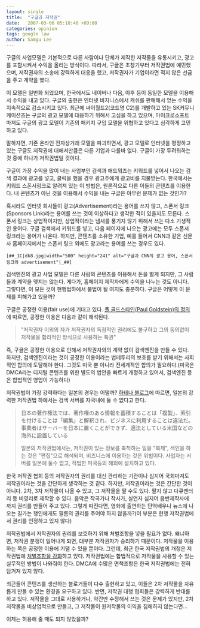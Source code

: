 ```yaml
---
layout: single
title:  "구글과 저작권"
date:   2007-03-06 05:18:40 +09:00
categories: opinion
tags: google law
author: Samgu Lee
---
```

구글의 사업모델은 기본적으로 다른 사람이나 단체가 제작한 저작물을 유통시키고, 광고를 포함시켜서 수익을 올리는 방식이다. 따라서, 구글은 초창기부터 저작권법에 예민했으며, 저작권자의 소송에 강력하게 대응을 했고, 저작권자가 기업이라면 적지 않은 선금을 주고 계약을 했다.

이 모델은 일반화 되었으며, 한국에서도 네이버나 다음, 야후 등이 동일한 모델을 이용해서 수익을 내고 있다. 구글의 출현은 인터넷 비지니스에서 캐쉬를 판매해서 얻는 수익을 지속적으로 감소시키고 있다. 최근에 싸이월드2(코드명 C2)를 개발하고 있는 SK커뮤니케이션즈는 구글의 광고 모델에 대응하기 위해서 고심을 하고 있으며, 마이크로소프트 마져도 구글의 광고 모델이 기존의 패키지 구입 모델을 위협하고 있다고 심각하게 고민하고 있다.

말하자면, 기존 온라인 전자상거래 모델을 파괴하면서, 광고 모델로 인터넷을 평정하고 있는 구글도 저작권에 대해서만큼은 다른 기업과 다를바 없다. 구글이 가장 두려워하는 것 중에 하나가 저작권법일 것이다.

구글이 가장 수익을 많이 내는 사업부인 검색과 애드워즈는 키워드를 넣어서 나오는 검색 결과에 광고를 넣고, 클릭을 했을 경우 광고주에게 광고비를 지불받는다. 한국에서는 키워드 스폰서링크로 알려져 있는 이 방법은, 원론적으로 다른 이들의 콘텐츠를 이용한다. 내 콘텐츠가 아닌 것을 이용해서 수익을 내는 구글은 아무런 문제가 없는 것인가?

혹시라도 인터넷 회사들이 광고(Advertisement)라는 용어를 쓰지 않고, 스폰서 링크(Sponsors Link)라는 용어를 쓰는 것이 이상하다고 생각한 적이 있을지도 모른다. 스폰서 링크는 상업적이지만, 상업적이라는 냄새를 풍기지 않기 위해서 쓰는 다소 기생적인 용어다. 구글 검색에서 키워드를 넣고, 다음 페이지에 나오는 광고에는 모두 스폰서 링크라는 용어가 나온다. 하지만, 콘텐츠를 소유한 기업, 예를 들어서 CNN과 같은 신문사 홈페이지에서는 스폰서 링크 외에도 광고라는 용어를 쓰는 경우도 있다.

```
[##_1C|dk8.jpg|width="500" height="241" alt="구글과 CNN의 광고 용어, 스폰서 링크와 advertisement"|_##]
```

검색엔진의 광고 사업 모델은 다른 사람의 콘텐츠를 이용해서 돈을 벌게 되지만, 그 사람들과 계약을 맺지는 않는다. 게다가, 홈페이지 제작자에게 수익을 나누는 것도 아니다. 그렇다면, 이 모든 것이 현행법하에서 불법이 될 여지도 충분하다. 구글은 어떻게 이 문제를 피해가고 있을까?

구글은 공정한 이용(fair use)에 기대고 있다. [폴 골드스타인(Paul Goldstein)의 정의](http://ko.wikipedia.org/wiki/%EA%B3%B5%EC%A0%95_%EC%82%AC%EC%9A%A9)에 따르면, 공정한 이용은 다음과 같이 해석된다.

> "저작권자 이외의 자가 저작권자의 독점적인 권리에도 불구하고 그의 동의없이 저작물을 합리적인 방식으로 사용하는 특권"

즉, 구글은 공정한 이용으로 인해서 저작권자와의 계약 없이 검색엔진을 만들 수 있다. 하지만, 검색엔진이라는 것이 공정한 이용이라는 법테두리의 보호를 받기 위해서는 사회적인 합의에 도달해야 한다. 그것도 미국 뿐 아니라 전세계적인 합의가 필요하다.(미국은 DMCA라는 디지털 콘텐츠를 위한 별도의 법안을 빠르게 개정하고 있어서, 검색엔진 등은 합법적인 영업이 가능하다)

저작권법이 가장 강력하다는 일본의 경우는 어떨까? [하테나 블로그](http://www.hatena.co.kr/128)에 따르면, 일본의 강력한 저작권법 하에서는 검색 서버를 자국내에 둘 수 없다고 한다.

> 日本の著作権法では、著作権のある情報を蓄積することは「複製」、索引を付けることは「編集」と解釈され、ビジネスに利用することは違法だ。事業者はサーバーを日本に置くことができず、適法としている米国などの海外に設置している
> 
> 일본의 저작권법에서는, 저작권이 있는 정보를 축척하는 일을 "복제", 색인을 하는 것은 "편집"으로 해석되며, 비즈니스에 이용하는 것은 위법이다. 사업자는 서버를 일본에 둘수 없고, 적법한 미국등의 해외에 설치하고 있다.

한국 저작권 협회 등의 저작권자의 권리를 대신 관리하는 기관이나 심지어 국회마져도 저작권이라는 것을 간단하게 생각하는 것 같다. 하지만, 저작권이라는 것은 간단한 것이 아니다. 2차, 3차 저작물이 나올 수 있고, 그 저작물을 팔 수도 있다. 팔지 않고 다큐멘터리 등 비영리로 제작할 수 있다. 음악은 작곡가나 작사가, 실연자 심지어 음반제작사에 까지 권리를 만들어 주고 있다. 그렇게 따진다면, 영화에 출연하는 단역배우나 뉴스에 나오는 길가는 행인에게도 필름의 권리를 주어야 하지 않을까?(이 부분은 현행 저작권법에서 권리를 인정하고 있지 않다)

저작권법에서 저작권자의 권리를 보호하기 위해 처벌조항을 넣을 필요가 없다. 왜냐하면, 저작권 분쟁이 일어나게 되면, 대부분 저작권자가 승리하기 때문이다. 저작물을 이용하는 쪽은 공정한 이용에 기댈 수 있을 뿐이다. 그런데, 최근 한국 저작권법의 개정은 저작권법에 [처벌조항을 강화](http://www.nirvanana.com/156)하고 있다. 저작권법에는 합법적으로 저작물을 사용할 수 있는 실무적인 방법이 나와줘야 한다. DMCA에 수많은 면책조항은 한국 저작권법에는 전혀 담겨져 있지 않다.

최근들어 콘텐츠를 생산하는 블로거들이 다수 출현하고 있고, 이들은 2차 저작물을 자유롭게 만들 수 있는 환경을 요구하고 있다. 반면, 저작권 대행 협회들은 강력하게 반대를 하고 있다. 저작물을 그대로 사용하거나, 약간만 수정해서 쓰는 것은 문제가 있지만, 2차 저작물을 비상업적으로 만들고, 그 저작물이 원저작물의 이익을 침해하지 않는다면...

이제는 허용해 줄 때도 되지 않았을까?
